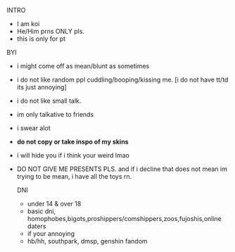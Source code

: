 
INTRO
- I am koi 
- He/Him prns ONLY pls.
- this is only for pt

BYI
- i might come off as mean/blunt as sometimes
- i do not like random ppl cuddling/booping/kissing me. [i do not have tt/td its just annoying]
- i do not like small talk.
- im only talkative to friends 
- i swear alot
- **do not copy or take inspo of my skins** 
- i will hide you if i think your weird lmao
- DO NOT GIVE ME PRESENTS PLS. and if i decline that does not mean im trying to be mean, i have all the toys rn.

  DNI
    - under 14 & over 18
    - basic dni, homophobes,bigots,proshippers/comshippers,zoos,fujoshis,online daters
    - if your annoying 
    - hb/hh, southpark, dmsp, genshin fandom


